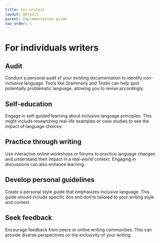 ```yaml
---
title: For writers
layout: default
parent: Implementation guide
nav_order: 1
---
```

# For individuals writers

## Audit

Conduct a personal audit of your existing documentation to identify non-inclusive language. Tools like Grammarly and Textio can help spot potentially problematic language, allowing you to revise accordingly.

## Self-education

Engage in self-guided learning about inclusive language principles. This might include researching real-life examples or case studies to see the impact of language choices.

## Practice through writing

Use interactive online workshops or forums to practice language changes and understand their impact in a real-world context. Engaging in discussions can also enhance learning.

## Develop personal guidelines

Create a personal style guide that emphasizes inclusive language. This guide should include specific dos and don'ts tailored to your writing style and context.

## Seek feedback

Encourage feedback from peers or online writing communities. This can provide diverse perspectives on the inclusivity of your writing.
